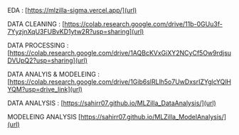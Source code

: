 EDA : [https://mlzilla-sigma.vercel.app/](url)

DATA CLEANING : [https://colab.research.google.com/drive/11b-0GUu3f-7YyzjnXqU3FUBvKD1ytw2R?usp=sharing](url)

DATA PROCESSING :[https://colab.research.google.com/drive/1AQBcKVxGiXY2NCyCf5Ow9rdjsuDVUpQ2?usp=sharing](url)

DATA ANALYIS & MODELEING : [https://colab.research.google.com/drive/1Gib6slRLlh5o7UwDxsrIZYglcYQlHYQM?usp=drive_link](url)

DATA ANALYSIS : [https://sahirr07.github.io/MLZilla_DataAnalysis/](url)

MODELEING ANALYSIS [https://sahirr07.github.io/MLZilla_ModelAnalysis/](url)
